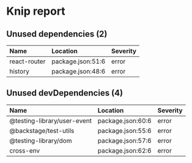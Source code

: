 # Knip report

## Unused dependencies (2)

| Name         | Location          | Severity |
| :----------- | :---------------- | :------- |
| react-router | package.json:51:6 | error    |
| history      | package.json:48:6 | error    |

## Unused devDependencies (4)

| Name                        | Location          | Severity |
| :-------------------------- | :---------------- | :------- |
| @testing-library/user-event | package.json:60:6 | error    |
| @backstage/test-utils       | package.json:55:6 | error    |
| @testing-library/dom        | package.json:57:6 | error    |
| cross-env                   | package.json:62:6 | error    |
